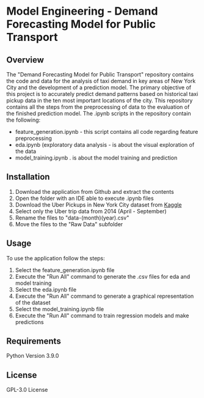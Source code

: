 # Model Engineering - Demand Forecasting Model for Public Transport

## Overview
The "Demand Forecasting Model for Public Transport" repository contains the code and data for the analysis of taxi demand in key areas of New York City and the development of a prediction model. The primary objective of this project is to accurately predict demand patterns based on historical taxi pickup data in the ten most important locations of the city. This repository contains all the steps from the preprocessing of data to the evaluation of the finished prediction model. The .ipynb scripts in the repository contain the following:
- feature_generation.ipynb - this script contains all code regarding feature preprocessing
- eda.ipynb (exploratory data analysis - is about the visual exploration of the data
- model_training.ipynb . is about the model training and prediction

## Installation
1. Download the application from Github and extract the contents
2. Open the folder with an IDE able to execute .ipynb files
3. Download the Uber Pickups in New York City dataset from [Kaggle](https://www.kaggle.com/datasets/fivethirtyeight/uber-pickups-in-new-york-city)
4. Select only the Uber trip data from 2014 (April - September)
5. Rename the files to "data-(month)(year).csv"
6. Move the files to the "Raw Data" subfolder

## Usage
To use the application follow the steps:
1. Select the feature_generation.ipynb file
2. Execute the "Run All" command to generate the .csv files for eda and model training
3. Select the eda.ipynb file
4. Execute the "Run All" command to generate a graphical representation of the dataset
5. Select the model_training.ipynb file
6. Execute the "Run All" command to train regression models and make predictions
   
## Requirements
Python Version 3.9.0

## License
GPL-3.0 License
